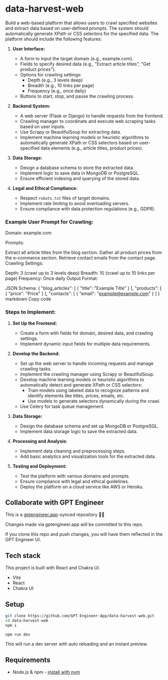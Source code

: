 # data-harvest-web

Build a web-based platform that allows users to crawl specified websites and extract data based on user-defined prompts. The system should automatically generate XPath or CSS selectors for the specified data. The platform should include the following features:

1. **User Interface:**
   - A form to input the target domain (e.g., example.com).
   - Fields to specify desired data (e.g., "Extract article titles", "Get product prices").
   - Options for crawling settings:
     - Depth (e.g., 3 levels deep)
     - Breadth (e.g., 10 links per page)
     - Frequency (e.g., once daily)
   - Buttons to start, stop, and pause the crawling process.

2. **Backend System:**
   - A web server (Flask or Django) to handle requests from the frontend.
   - Crawling manager to coordinate and execute web scraping tasks based on user inputs.
   - Use Scrapy or BeautifulSoup for extracting data.
   - Implement machine learning models or heuristic algorithms to automatically generate XPath or CSS selectors based on user-specified data elements (e.g., article titles, product prices).

3. **Data Storage:**
   - Design a database schema to store the extracted data.
   - Implement logic to save data in MongoDB or PostgreSQL.
   - Ensure efficient indexing and querying of the stored data.

4. **Legal and Ethical Compliance:**
   - Respect `robots.txt` files of target domains.
   - Implement rate limiting to avoid overloading servers.
   - Ensure compliance with data protection regulations (e.g., GDPR).

### Example User Prompt for Crawling:

Domain: example.com

Prompts:

Extract all article titles from the blog section.
Gather all product prices from the e-commerce section.
Retrieve contact emails from the contact page.
Crawling Settings:

Depth: 3 (crawl up to 3 levels deep)
Breadth: 10 (crawl up to 10 links per page)
Frequency: Once daily
Output Format:

JSON Schema:
{
"blog_articles": [
{
"title": "Example Title"
}
],
"products": [
{
"price": "Price"
}
],
"contacts": [
{
"email": "example@example.com"
}
]
}
markdown
Copy code

### Steps to Implement:

1. **Set Up the Frontend:**
   - Create a form with fields for domain, desired data, and crawling settings.
   - Implement dynamic input fields for multiple data requirements.

2. **Develop the Backend:**
   - Set up the web server to handle incoming requests and manage crawling tasks.
   - Implement the crawling manager using Scrapy or BeautifulSoup.
   - Develop machine learning models or heuristic algorithms to automatically detect and generate XPath or CSS selectors:
     - Train models using labeled data to recognize patterns and identify elements like titles, prices, emails, etc.
     - Use models to generate selectors dynamically during the crawl.
   - Use Celery for task queue management.

3. **Data Storage:**
   - Design the database schema and set up MongoDB or PostgreSQL.
   - Implement data storage logic to save the extracted data.

4. **Processing and Analysis:**
   - Implement data cleaning and preprocessing steps.
   - Add basic analytics and visualization tools for the extracted data.

5. **Testing and Deployment:**
   - Test the platform with various domains and prompts.
   - Ensure compliance with legal and ethical guidelines.
   - Deploy the platform on a cloud service like AWS or Heroku.

## Collaborate with GPT Engineer

This is a [gptengineer.app](https://gptengineer.app)-synced repository 🌟🤖

Changes made via gptengineer.app will be committed to this repo.

If you clone this repo and push changes, you will have them reflected in the GPT Engineer UI.

## Tech stack

This project is built with React and Chakra UI.

- Vite
- React
- Chakra UI

## Setup

```sh
git clone https://github.com/GPT-Engineer-App/data-harvest-web.git
cd data-harvest-web
npm i
```

```sh
npm run dev
```

This will run a dev server with auto reloading and an instant preview.

## Requirements

- Node.js & npm - [install with nvm](https://github.com/nvm-sh/nvm#installing-and-updating)
